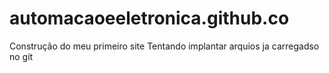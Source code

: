 # automacaoeeletronica.github.co
Construção do meu primeiro site
Tentando implantar arquios ja carregadso no git
